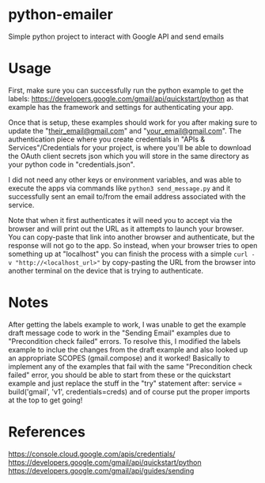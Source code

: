 # python-emailer
Simple python project to interact with Google API and send emails

# Usage
First, make sure you can successfully run the python example to get the labels: https://developers.google.com/gmail/api/quickstart/python as that example has the framework and settings for authenticating your app.

Once that is setup, these examples should work for you after making sure to update the "their_email@gmail.com" and "your_email@gmail.com". The authentication piece where you create credentials in "APIs & Services"/Credentials for your project, is where you'll be able to download the OAuth client secrets json which you will store in the same directory as your python code in "credentials.json".

I did not need any other keys or environment variables, and was able to execute the apps via commands like ```python3 send_message.py``` and it successfully sent an email to/from the email address associated with the service.

Note that when it first authenticates it will need you to accept via the browser and will print out the URL as it attempts to launch your browser. You can copy-paste that link into another browser and authenticate, but the response will not go to the app. So instead, when your browser tries to open something up at "localhost" you can finish the process with a simple ```curl -v "http://<localhost_url>"``` by copy-pasting the URL from the browser into another terminal on the device that is trying to authenticate.

# Notes
After getting the labels example to work, I was unable to get the example draft message code to work in the "Sending Email" examples due to "Precondition check failed" errors.
To resolve this, I modified the labels example to inclue the changes from the draft example and also looked up an appropriate SCOPES (gmail.compose) and it worked!
Basically to implement any of the examples that fail with the same "Precondition check failed" error, you should be able to start from these or the quickstart example and just replace the stuff in the "try" statement after:  service = build('gmail', 'v1', credentials=creds) and of course put the proper imports at the top to get going!

# References
https://console.cloud.google.com/apis/credentials/
https://developers.google.com/gmail/api/quickstart/python
https://developers.google.com/gmail/api/guides/sending
